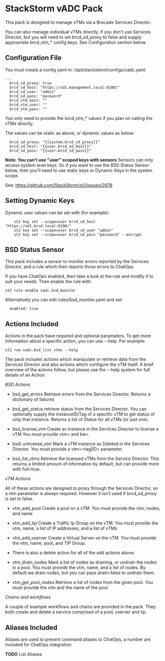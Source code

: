 # StackStorm vADC Pack

This pack is designed to manage vTMs via a Brocade Services Director. 

You can also manage individual vTMs directly, if you don't use Services
Director, but you will need to set brcd\_sd\_proxy to false and supply
appropriate brcd\_vtm\_\* config keys. See Configuration section below.

## Configuration File

You must create a config yaml in:  /opt/stackstorm/configs/vadc.yaml 
```
---
  brcd_sd_proxy: true
  brcd_sd_host: "https://sd1.management.local:8100/"
  brcd_sd_user: "admin"
  brcd_sd_pass: "password"
  brcd_vtm_host: ""
  brcd_vtm_user: ""
  brcd_vtm_pass: ""
```

You only need to provide the brcd\_vtm\_\* values if you plan on calling
the vTMs directly.

The values can be static as above, or dynamic values as below: 
```
  brcd_sd_proxy: "{{system.brcd_sd_proxy}}"
  brcd_sd_host: "{{user.brcd_sd_host}}"
  brcd_sd_pass: "{{user.brcd_sd_pass}}"
```

**Note: You can't use "user" scoped keys with sensors**
Sensors can only access system level keys. So if you want to use the
BSD Status Sensor below, then you'll need to use static keys or
Dynamic Keys in the system scope.

See: https://github.com/StackStorm/st2/issues/2678

## Setting Dynamic Keys

Dynamic user values can be set with (for example):
```
    st2 key set --scope=user brcd_sd_host "https://sd1.brcd.local:8100/"
    st2 key set --scope=user brcd_sd_user "admin"
    st2 key set --scope=user brcd_sd_pass "password" --encrypt
```

## BSD Status Sensor

This pack includes a sensor to monitor errors reported by the Services
Director, and a rule which then reports those errors to ChatOps. 

If you have ChatOps enabled, then take a look at the rule and modify it
to suit your needs. Then enable the rule with:

```
st2 rule enable vadc.bsd_monitor
```

Alternatively you can edit rules/bsd_monitor.yaml and set:
```
  enabled: true
```

## Actions Included

Actions in the pack have required and optional paramaters. To get more
information about a specific action, you can use --help. For example:
```
st2 run vadc.bsd_list_vtms --help
```

The pack includes actions which manipulate or retrieve data from the
Services Director and also actions which configure the vTM itself. A
brief overview of the actions follow, but please use the --help system
for full details of an Action.

_BSD Actions_

  * bsd\_get\_errors
    Retrieve errors from the Services Director.
    Returns a dictionary of failures

  * bsd\_get\_status
    retrieve status from the Services Director. You can optionally
    supply the instanceID/Tag of a specific vTM to get status of only
    that instance.
    Returns a list of Status for all vTMs (or just one).

  * bsd\_license\_vtm
    Create an instance in the Services Director to license a vTM
    You must provide vtm=<tag> and bw=<licensed bandwidth>

  * bsd\ unlicense\_vtm
    Mark a vTM instance as Deleted in the Services Director.
    You must provide a vtm=<tag|ID> parameter.

  * bsd\_list\_vtms 
    Retrieve the licensed vTMs from the Service Director. This returns
    a limited amount of information by default, but can provide more
    with full=true.
 
_vTM Actions_

All of these actions are designed to proxy through the Services
Director, so a vtm parameter is always required. However it isn't used
if brcd\_sd\_proxy is set to false.

  * vtm\_add\_pool
    Create a pool on a vTM. You must provide the vtm, nodes, and name

  * vtm\_add\_tip
    Create a Traffic Ip Group on the vTM. You must provide the vtm,
    name, a list of IP addresses, and a list of vTMs

  * vtm\_add\_vserver
    Create a Virtual Server on the vTM. You must provide the vtm, name,
    pool, and TIP Group.

  * There is also a delete action for all of the add actions above.

  * vtm\_drain\_nodes
    Mark a list of nodes as draining, or undrain the nodes in a pool.
    You must provide the vtm, name, and a list of nodes. By default we
    drain nodes, but you can pass drain=false to undrain them.

  * vtm\_get\_pool\_nodes
    Retrieve a list of nodes from the given pool. You must provide the
    vtm and the name of the pool.

_Chains and workflows_

A couple of example workflows and chains are provided in the pack. They
both create and delete a service comprised of a pool, vserver and tip.

## Aliases Included

Aliases are used to present command aliases to ChatOps, a number are
included for ChatOps integration

__TODO__ List Aliases


